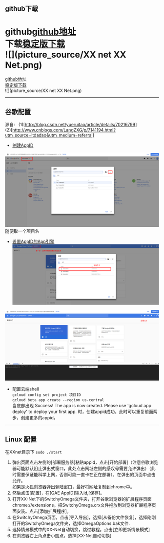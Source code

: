 ## github下载  
github[github地址](https://github.com/XX-net/XX-Net.git)  
下载[稳定版下载](https://codeload.github.com/XX-net/XX-Net/zip/3.3.6)  
![](picture_source/XX net XX Net.png)
=======
[github地址](https://github.com/XX-net/XX-Net.git)  
[稳定版下载](https://codeload.github.com/XX-net/XX-Net/zip/3.3.6)  
![](picture_source/XX net XX Net.png)

----------------------------------------------
## 谷歌配置
源自:   
(1)[http://blog.csdn.net/yueruitao/article/details/70216799]   
(2)[http://www.cnblogs.com/LangZXG/p/7141194.html?utm_source=itdadao&utm_medium=referral]  

- [创建AppID](https://console.developers.google.com)  

![](picture_source/ScienceNet2.png)
随便取一个项目名  
- [设置AppID的App引擎](https://console.cloud.google.com/start)  
![](picture_source/ID.png)

![](picture_source/cloudshell.png)
- 配置云端shell  
` gcloud config set project 项目ID `  
`gcloud beta app create --region us-central`   
当底部出现 Success! The app is now created. Please use 'gcloud app deploy' to deploy your first app. 时，创建appid成功。此时可以重复前面两步，创建更多的appid。   
-------------------------------------------
## Linux 配置
在XXnet目录下
`sudo ./start`

1. 弹出页面点击左侧的[部署服务器]粘贴appid，点击[开始部署]（注意谷歌浏览器可能默认阻止弹出式窗口，此处点击网址左侧的感叹号需要允许弹出）（此时需要保证能科学上网，否则可能一直卡在正在部署），在弹出的页面中点击允许。  
如果是火狐浏览器弹出登陆窗口，最好将网址复制到chrome中。  
2. 然后点击[配置]，在[GAE AppID]输入id,[保存]。
2. 打开XX-Net下的SwitchyOmega文件夹，打开谷歌浏览器的扩展程序页面chrome://extensions。把SwitchyOmega.crx文件拖放到浏览器扩展程序页面安装。点击[添加扩展程序]。  
3. 在SwitchyOmega页面，点击[导入导出]，选择[从备份文件恢复]，选择刚刚打开的SwitchyOmega文件夹，选择OmegaOptions.bak文件.  
4. 选择情景模式中的XX-Net自动切换，跳过教程。点击[立即更新情景模式]  
5. 在浏览器右上角点击小圆点，选择[XX-Net自动切换]  


